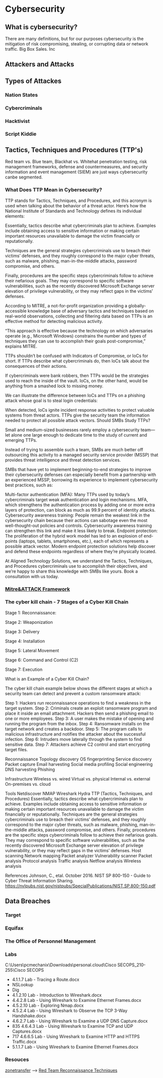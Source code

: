 # Cybersecurity 
## What is cybersecurity? 

There are many definitions, but for our purposes cybersecurity is the mitigation of risk compromising, stealing, or corrupting data or network traffic. 
Big Box Sales. Inc
## Attackers and Attacks
## Types of Attackes
### Nation States
### Cybercriminals
### Hacktivist
### Script Kiddie
## Tactics, Techniques and Procedures (TTP's)
Red team vs. Blue team, Blackhat vs. Whitehat penetration testing, risk management frameworks, defense and countermeasures, and security information and event management (SIEM) are just ways cybersecurity canbe segmented. 

### What Does TTP Mean in Cybersecurity?

TTP stands for Tactics, Techniques, and Procedures, and this acronym is used when talking about the behavior of a threat actor. Here’s how the National Institute of Standards and Technology defines its individual elements:

Essentially, tactics describe what cybercriminals plan to achieve. Examples include obtaining access to sensitive information or making certain important resources unavailable to damage the victim financially or reputationally.

Techniques are the general strategies cybercriminals use to breach their victims’ defenses, and they roughly correspond to the major cyber threats, such as malware, phishing, man-in-the-middle attacks, password compromise, and others.

Finally, procedures are the specific steps cybercriminals follow to achieve their nefarious goals. They may correspond to specific software vulnerabilities, such as the recently discovered Microsoft Exchange server elevation of privilege vulnerability, or they may reflect gaps in the victims’ defenses.

According to MITRE, a not-for-profit organization providing a globally-accessible knowledge base of adversary tactics and techniques based on real-world observations, collecting and filtering data based on TTPs is an effective method for detecting malicious activity.

“This approach is effective because the technology on which adversaries operate (e.g., Microsoft Windows) constrains the number and types of techniques they can use to accomplish their goals post-compromise,” explains MITRE.

TTPs shouldn’t be confused with Indicators of Compromise, or IoCs for short. If TTPs describe what cybercriminals do, then IoCs talk about the consequences of their actions.

If cybercriminals were bank robbers, then TTPs would be the strategies used to reach the inside of the vault. IoCs, on the other hand, would be anything from a smashed lock to missing money.

We can illustrate the difference between IoCs and TTPs on a phishing attack whose goal is to steal login credentials:

When detected, IoCs ignite incident response activities to protect valuable systems from threat actors. TTPs give the security team the information needed to protect all possible attack vectors.
Should SMBs Study TTPs?

Small and medium-sized businesses rarely employ a cybersecurity team—let alone one large enough to dedicate time to the study of current and emerging TTPs.

Instead of trying to assemble such a team, SMBs are much better off outsourcing this activity to a managed security service provider (MSSP) that provides threat intelligence and threat detection services.

SMBs that have yet to implement beginning-to-end strategies to improve their cybersecurity defenses can especially benefit from a partnership with an experienced MSSP, borrowing its experience to implement cybersecurity best practices, such as:

Multi-factor authentication (MFA): Many TTPs used by today’s cybercriminals target weak authentication and login mechanisms. MFA, which strengthens the authentication process by adding one or more extra layers of protection, can block as much as 99.9 percent of identity attacks.
Cybersecurity awareness training: People remain the weakest link in the cybersecurity chain because their actions can sabotage even the most well-thought-out policies and controls. Cybersecurity awareness training can strengthen this link and make it less likely to break.
Endpoint protection: The proliferation of the hybrid work model has led to an explosion of end-points (laptops, tablets, smartphones, etc.), each of which represents a possible attack vector. Modern endpoint protection solutions help discover and defend these endpoints regardless of where they’re physically located.

At Aligned Technology Solutions, we understand the Tactics, Techniques, and Procedures cybercriminals use to accomplish their objectives, and we’re happy to share this knowledge with SMBs like yours. Book a consultation with us today.

### [Mitre&ATTACK Framework](https://attack.mitre.org/)


### The cyber kill chain -  7 Stages of a Cyber Kill Chain

Stage 1:  Reconnaissance:

Stage 2: Weaponization

Stage 3: Delivery

Stage 4: Installation

Stage 5: Lateral Movement

Stage 6: Command and Control (C2)

Stage 7: Execution

What is an Example of a Cyber Kill Chain?

The cyber kill chain example below shows the different stages at which a security team can detect and prevent a custom ransomware attack:

Step 1: Hackers run reconnaissance operations to find a weakness in the target system.
Step 2: Criminals create an exploit ransomware program and place it inside an email attachment. Hackers then send a phishing email to one or more employees.
Step 3: A user makes the mistake of opening and running the program from the inbox.
Step 4: Ransomware installs on the target network and creates a backdoor.
Step 5: The program calls to malicious infrastructure and notifies the attacker about the successful infection.
Step 6: Intruders move laterally through the system to find sensitive data.
Step 7: Attackers achieve C2 control and start encrypting target files.

Reconnaissance
Topology discovery
OS fingerprinting
Service discovery
Packet capture
Email harvesting
Social media profiling
Social engineering
DNS harvesting
Phishing

Infrastructure
Wireless vs. wired
Virtual vs. physical
Internal vs. external
On-premises vs. cloud

Tools 
Netdiscover
NMAP
Wireshark
Hydra
TTP  (Tactics, Techniques, and Procedures)
Essentially, tactics describe what cybercriminals plan to achieve. Examples include obtaining access to sensitive information or making certain important resources unavailable to damage the victim financially or reputationally.
Techniques are the general strategies cybercriminals use to breach their victims’ defenses, and they roughly correspond to the major cyber threats, such as malware, phishing, man-in-the-middle attacks, password compromise, and others.
Finally, procedures are the specific steps cybercriminals follow to achieve their nefarious goals. They may correspond to specific software vulnerabilities, such as the recently discovered Microsoft Exchange server elevation of privilege vulnerability, or they may reflect gaps in the victims’ defenses.
Host scanning
Network mapping
Packet analyzer
Vulnerability scanner
Packet analysis
Protocol analysis
Traffic analysis
Netflow analysis
Wireless analysis

References
Johnson, C., etal. October 2016. NIST SP 800-150 -  Guide to Cyber Threat Information Sharing. https://nvlpubs.nist.gov/nistpubs/SpecialPublications/NIST.SP.800-150.pdf



## Data Breaches
### Target
### Equifax
### The Office of Personnel Management


### Labs 
C:\Users\pcmechanix\Downloads\personal.cloud\Cisco SECOPS_210-255\Cisco SECOPS
* 4.1.1.7 Lab - Tracing a Route.docx
* NSLookup
* Dig
* 4.1.2.10 Lab - Introduction to Wireshark.docx
* 4.4.2.8 Lab - Using Wireshark to Examine Ethernet Frames.docx
* 4.5.2.10 Lab - Exploring Nmap.docx
* 4.5.2.4 Lab - Using Wireshark to Observe the TCP 3-Way Handshake.docx
* 4.6.2.7 Lab - Using Wireshark to Examine a UDP DNS Capture.docx
* 835 4.6.4.3 Lab - Using Wireshark to Examine TCP and UDP Captures.docx
* 717 4.6.6.5 Lab - Using Wireshark to Examine HTTP and HTTPS Traffic.docx
* 5.1.1.7 Lab - Using Wireshark to Examine Ethernet Frames.docx

### Resouces
[zonetransfer](https://digi.ninja/projects/zonetransferme.php) -->
[Red Team Reconnaissance Techniques](https://www.youtube.com/watch?v=BWaGnsRirtU)
